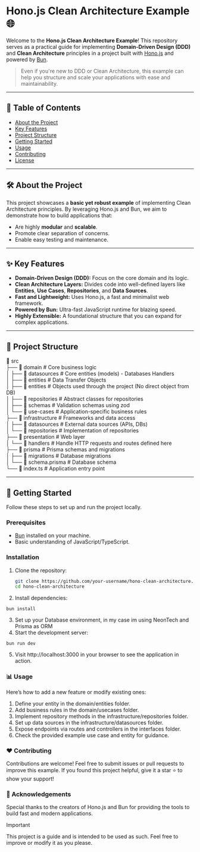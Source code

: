 # Hono.js Clean Architecture Example 🌐

Welcome to the **Hono.js Clean Architecture Example**! This repository serves as a practical guide for implementing **Domain-Driven Design (DDD)** and **Clean Architecture** principles in a project built with [Hono.js](https://honojs.dev/) and powered by [Bun](https://bun.sh/).

> Even if you're new to DDD or Clean Architecture, this example can help you structure and scale your applications with ease and maintainability.

---

## 📖 Table of Contents
- [About the Project](#about-the-project)
- [Key Features](#key-features)
- [Project Structure](#project-structure)
- [Getting Started](#getting-started)
- [Usage](#usage)
- [Contributing](#contributing)
- [License](#license)

---

## 🛠️ About the Project

This project showcases a **basic yet robust example** of implementing Clean Architecture principles. By leveraging Hono.js and Bun, we aim to demonstrate how to build applications that:
- Are highly **modular** and **scalable**.
- Promote clear separation of concerns.
- Enable easy testing and maintenance.

---

## ✨ Key Features

- **Domain-Driven Design (DDD):** Focus on the core domain and its logic.
- **Clean Architecture Layers:** Divides code into well-defined layers like **Entities**, **Use Cases**, **Repositories**, and **Data Sources**.
- **Fast and Lightweight:** Uses Hono.js, a fast and minimalist web framework.
- **Powered by Bun:** Ultra-fast JavaScript runtime for blazing speed.
- **Highly Extensible:** A foundational structure that you can expand for complex applications.

---

## 📂 Project Structure
📁 src \
├── 📁 domain # Core business logic \
│ ├── 📁 datasources # Core entities (models) - Databases Handlers \
│ ├── 📁 entities # Data Transfer Objects \
│ ├── 📁 entities # Objects used through the project (No direct object from DB)    
│ ├── 📁 repositories # Abstract classes for repositories \
│ ├── 📁 schemas # Validation schemas using zod   
│ └── 📁 use-cases # Application-specific business rules   
├── 📁 infrastructure # Frameworks and data access   
│ ├── 📁 datasources # External data sources (APIs, DBs)   
│ └── 📁 repositories # Implementation of repositories   
├── 📁 presentation # Web layer   
│ └── 📁 handlers # Handle HTTP requests and routes defined here  
├── 📁 prisma # Prisma schemas and migrations  
│ ├── 📁 migrations # Database migrations  
│ └── 📄 schema.prisma # Database schema   
└── 📄 index.ts # Application entry point  

---

## 🚀 Getting Started

Follow these steps to set up and run the project locally.

### Prerequisites
- [Bun](https://bun.sh/) installed on your machine.
- Basic understanding of JavaScript/TypeScript.

### Installation

1. Clone the repository:
   ```bash
   git clone https://github.com/your-username/hono-clean-architecture.git
   cd hono-clean-architecture
   ```
2. Install dependencies:
  ```
  bun install
  ```
3. Set up your Database environment, in my case im using NeonTech and Prisma as ORM 
4. Start the development server:
  ```
  bun run dev
  ```
5. Visit http://localhost:3000 in your browser to see the application in action.


### 📊 Usage

Here’s how to add a new feature or modify existing ones:

1. Define your entity in the domain/entities folder.
2. Add business rules in the domain/usecases folder.
3. Implement repository methods in the infrastructure/repositories folder.
4. Set up data sources in the infrastructure/datasources folder.
5. Expose endpoints via routes and controllers in the interfaces folder.
6. Check the provided example use case and entity for guidance.

### ❤️ Contributing

Contributions are welcome! Feel free to submit issues or pull requests to improve this example. If you found this project helpful, give it a star ⭐️ to show your support!

### 🌟 Acknowledgements
Special thanks to the creators of Hono.js and Bun for providing the tools to build fast and modern applications.


> [!IMPORTANT]  
> This project is a guide and is intended to be used as such. Feel free to improve or modify it as you please.

